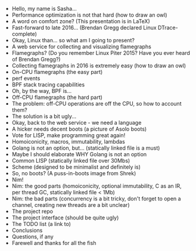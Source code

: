 * Hello, my name is Sasha...
* Performance optimization is not that hard (how to draw an owl)
* A word on comfort zone? (This presentation is in LaTeX)
* Fast-forward to late 2016... (Brendan Gregg declared Linux DTrace-complete)
* Okay, Linux than... so what am I going to present?
* A web service for collecting and visualizing flamegraphs
* Flamegraphs? (Do you remember Linux Piter 2015? Have you ever heard of Brendan Gregg?)
* Collecting flamegraphs in 2016 is extremely easy (how to draw an owl)
* On-CPU flamegraphs (the easy part)
* perf events
* BPF stack tracing capabilities
* Oh, by the way, BPF is...
* Off-CPU flamegraphs (the hard part)
* The problem: off-CPU operations are off the CPU, so how to account them?
* The solution is a bit ugly...
* Okay, back to the web service - we need a language
* A hicker needs decent boots (a picture of Asolo boots)
* Vote for LISP, make programming great again!
* Homoiconicity, macros, immutability, lambdas
* Golang is not an option, but... (statically linked file is a must)
* Maybe I should elaborate WHY Golang is not an option
* Common LISP (statically linked file over 30Mbs)
* Scheme (designed to be minimalist and definitely is)
* So, no boots? (A puss-in-boots image from Shrek)
* Nim!
* Nim: the good parts (homoiconicity, optional immutability, C as an IR, per thread GC, statically linked file < 1Mb)
* Nim: the bad parts (concurrency is a bit tricky, don't forget to open a channel, creating new threads are a bit unclear)
* The project repo
* The project interface (should be quite ugly)
* The TODO list (a link to)
* Conclusions
* Questions, if any
* Farewell and thanks for all the fish
